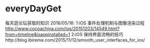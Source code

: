# everyDayGet
每天逛论坛获取的知识
2016/05/16:
1:iOS 事件处理机制与图像渲染过程 http://www.cocoachina.com/ios/20151203/14549.html?from=timeline&isappinstalled=1
2:iOS 保持界面流畅的技巧http://blog.ibireme.com/2015/11/12/smooth_user_interfaces_for_ios/
